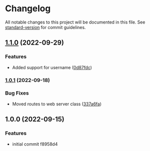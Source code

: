 # Changelog

All notable changes to this project will be documented in this file. See [standard-version](https://github.com/conventional-changelog/standard-version) for commit guidelines.

## [1.1.0](https://github.com/MahoMuri/webserver-bot/compare/v1.0.1...v1.1.0) (2022-09-29)


### Features

* Added support for username ([0d87fdc](https://github.com/MahoMuri/webserver-bot/commit/0d87fdcf751a5aca9ea5fbbd681f40a141baeae0))

### [1.0.1](https://github.com/MahoMuri/webserver-bot/compare/v1.0.0...v1.0.1) (2022-09-18)


### Bug Fixes

* Moved routes to web server class ([337a6fa](https://github.com/MahoMuri/webserver-bot/commit/337a6fa48fe98977c1fdbdba68ba5d6d2e72e7d3))

## 1.0.0 (2022-09-15)


### Features

* initial commit f8958d4
